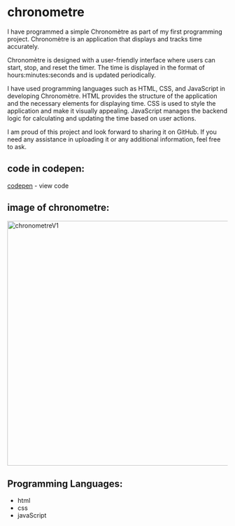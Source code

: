 # chronometre
I have programmed a simple Chronomètre as part of my first programming project. Chronomètre is an application that displays and tracks time accurately.

Chronomètre is designed with a user-friendly interface where users can start, stop, and reset the timer. The time is displayed in the format of hours:minutes:seconds and is updated periodically.

I have used programming languages such as HTML, CSS, and JavaScript in developing Chronomètre. HTML provides the structure of the application and the necessary elements for displaying time. CSS is used to style the application and make it visually appealing. JavaScript manages the backend logic for calculating and updating the time based on user actions.

I am proud of this project and look forward to sharing it on GitHub. If you need any assistance in uploading it or any additional information, feel free to ask.

## code in codepen:
[codepen](https://codepen.io/MG-elghandouri/pen/yLKxMyg) - view code 

## image of chronometre:
<img width="559" alt="chronometreV1" src="https://github.com/MG-elghandori/chronometre/assets/110783998/9ca6ba54-83f3-4e12-a50c-cb71cd1974a5">

## Programming Languages:

- html
- css 
- javaScript
